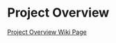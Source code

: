 # Project Overview
[Project Overview Wiki Page](https://github.com/cu-ecen-aeld/final-project-jauy2310/wiki/Project-Overview)

